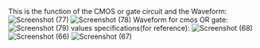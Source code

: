 This is the function of the CMOS or gate circuit and the Waveform:
![Screenshot (77)](https://github.com/user-attachments/assets/0d66e540-362f-499a-8cf3-a766cf4b32ee)
![Screenshot (78)](https://github.com/user-attachments/assets/c08ea758-d53d-435b-a3f1-9d22964dd1d0)
Waveform for cmos OR gate:
![Screenshot (79)](https://github.com/user-attachments/assets/c3d0bba7-bf02-44f9-9044-51a6a69e1860)
values specifications(for reference):
![Screenshot (68)](https://github.com/user-attachments/assets/a5788a81-a08e-48a5-812f-c01788d18f8e)
![Screenshot (66)](https://github.com/user-attachments/assets/bf75f6ae-11ed-4e43-8f59-043ea9bd4f36)
![Screenshot (67)](https://github.com/user-attachments/assets/13949af4-a728-4609-b0b4-aeb911d08409)
